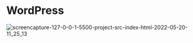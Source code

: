 # WordPress
![screencapture-127-0-0-1-5500-project-src-index-html-2022-05-20-11_25_13](https://user-images.githubusercontent.com/95514120/169456753-fd8663ed-9d20-485b-a17a-a21982b9fac5.png)
